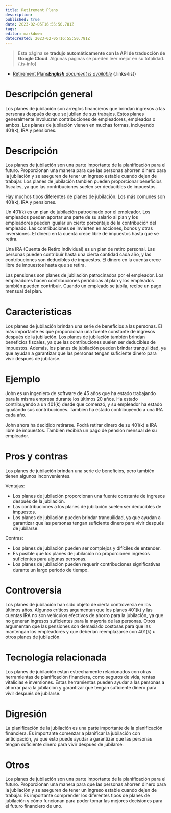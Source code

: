 ```yaml
---
title: Retirement Plans
description: 
published: true
date: 2023-02-05T16:55:50.781Z
tags: 
editor: markdown
dateCreated: 2023-02-05T16:55:50.781Z
---
```


> Esta página se **tradujo automáticamente con la API de traducción de Google Cloud**.
Algunas páginas se pueden leer mejor en su totalidad.{.is-info}



- [Retirement Plans***English** document is available*](/en/Knowledge-base/Dictionary/retirement-plans)
{.links-list}


# Descripción general
Los planes de jubilación son arreglos financieros que brindan ingresos a las personas después de que se jubilan de sus trabajos. Estos planes generalmente involucran contribuciones de empleadores, empleados o ambos. Los planes de jubilación vienen en muchas formas, incluyendo 401(k), IRA y pensiones.

# Descripción
Los planes de jubilación son una parte importante de la planificación para el futuro. Proporcionan una manera para que las personas ahorren dinero para la jubilación y se aseguren de tener un ingreso estable cuando dejen de trabajar. Los planes de jubilación también pueden proporcionar beneficios fiscales, ya que las contribuciones suelen ser deducibles de impuestos.

Hay muchos tipos diferentes de planes de jubilación. Los más comunes son 401(k), IRA y pensiones.

Un 401(k) es un plan de jubilación patrocinado por el empleador. Los empleados pueden aportar una parte de su salario al plan y los empleadores pueden igualar un cierto porcentaje de la contribución del empleado. Las contribuciones se invierten en acciones, bonos y otras inversiones. El dinero en la cuenta crece libre de impuestos hasta que se retira.

Una IRA (Cuenta de Retiro Individual) es un plan de retiro personal. Las personas pueden contribuir hasta una cierta cantidad cada año, y las contribuciones son deducibles de impuestos. El dinero en la cuenta crece libre de impuestos hasta que se retira.

Las pensiones son planes de jubilación patrocinados por el empleador. Los empleadores hacen contribuciones periódicas al plan y los empleados también pueden contribuir. Cuando un empleado se jubila, recibe un pago mensual del plan.

# Características
Los planes de jubilación brindan una serie de beneficios a las personas. El más importante es que proporcionan una fuente constante de ingresos después de la jubilación. Los planes de jubilación también brindan beneficios fiscales, ya que las contribuciones suelen ser deducibles de impuestos. Además, los planes de jubilación pueden brindar tranquilidad, ya que ayudan a garantizar que las personas tengan suficiente dinero para vivir después de jubilarse.

# Ejemplo
John es un ingeniero de software de 45 años que ha estado trabajando para la misma empresa durante los últimos 20 años. Ha estado contribuyendo a un 401(k) desde que comenzó, y su empleador ha estado igualando sus contribuciones. También ha estado contribuyendo a una IRA cada año.

John ahora ha decidido retirarse. Podrá retirar dinero de su 401(k) e IRA libre de impuestos. También recibirá un pago de pensión mensual de su empleador.

# Pros y contras
Los planes de jubilación brindan una serie de beneficios, pero también tienen algunos inconvenientes.

Ventajas:
- Los planes de jubilación proporcionan una fuente constante de ingresos después de la jubilación.
- Las contribuciones a los planes de jubilación suelen ser deducibles de impuestos.
- Los planes de jubilación pueden brindar tranquilidad, ya que ayudan a garantizar que las personas tengan suficiente dinero para vivir después de jubilarse.

Contras:
- Los planes de jubilación pueden ser complejos y difíciles de entender.
- Es posible que los planes de jubilación no proporcionen ingresos suficientes para algunas personas.
- Los planes de jubilación pueden requerir contribuciones significativas durante un largo período de tiempo.

# Controversia
Los planes de jubilación han sido objeto de cierta controversia en los últimos años. Algunos críticos argumentan que los planes 401(k) y las cuentas IRA no son vehículos efectivos de ahorro para la jubilación, ya que no generan ingresos suficientes para la mayoría de las personas. Otros argumentan que las pensiones son demasiado costosas para que las mantengan los empleadores y que deberían reemplazarse con 401(k) u otros planes de jubilación.

# Tecnología relacionada
Los planes de jubilación están estrechamente relacionados con otras herramientas de planificación financiera, como seguros de vida, rentas vitalicias e inversiones. Estas herramientas pueden ayudar a las personas a ahorrar para la jubilación y garantizar que tengan suficiente dinero para vivir después de jubilarse.

# Digresión
La planificación de la jubilación es una parte importante de la planificación financiera. Es importante comenzar a planificar la jubilación con anticipación, ya que esto puede ayudar a garantizar que las personas tengan suficiente dinero para vivir después de jubilarse.

# Otros
Los planes de jubilación son una parte importante de la planificación para el futuro. Proporcionan una manera para que las personas ahorren dinero para la jubilación y se aseguren de tener un ingreso estable cuando dejen de trabajar. Es importante comprender los diferentes tipos de planes de jubilación y cómo funcionan para poder tomar las mejores decisiones para el futuro financiero de uno.